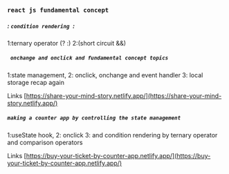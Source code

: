 ### `react js fundamental concept `

##### : `condition rendering `: 
1:ternary operator (? :)
2:(short circuit &&)

##### ` onchange and onclick and fundamental concept topics`
1:state management,
2: onclick, onchange and event handler 
3: local storage recap again

Links [https://share-your-mind-story.netlify.app/](https://share-your-mind-story.netlify.app/)

##### `making a counter app by controlling the state management`
1:useState hook,
2: onclick 
3: and condition rendering by ternary operator and comparison operators

Links [https://buy-your-ticket-by-counter-app.netlify.app/](https://buy-your-ticket-by-counter-app.netlify.app/)